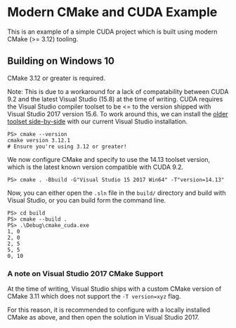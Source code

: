 # Modern CMake and CUDA Example
This is an example of a simple CUDA project which is built using modern CMake (>= 3.12) tooling.

## Building on Windows 10
CMake 3.12 or greater is required.

Note: This is due to a workaround for a lack of compatability between CUDA 9.2 and the latest Visual Studio (15.8) at the time of writing. CUDA requires the Visual Studio compiler toolset to be <= to the version shipped with Visual Studio 2017 version 15.6. To work around this, we can install the [older toolset side-by-side](https://blogs.msdn.microsoft.com/vcblog/2017/11/15/side-by-side-minor-version-msvc-toolsets-in-visual-studio-2017/) with our current Visual Studio installation.

```
PS> cmake --version
cmake version 3.12.1
# Ensure you're using 3.12 or greater!
```

We now configure CMake and specify to use the 14.13 toolset version, which is the latest known version compatible with CUDA 9.2.

```
PS> cmake . -Bbuild -G"Visual Studio 15 2017 Win64" -T"version=14.13"
```

Now, you can either open the `.sln` file in the `build/` directory and build with Visual Studio, or you can build form the command line.

```
PS> cd build
PS> cmake --build .
PS> .\Debug\cmake_cuda.exe
1, 0
2, 0
2, 5
5, 5
0, 10
```

### A note on Visual Studio 2017 CMake Support
At the time of writing, Visual Studio ships with a custom CMake version of CMake 3.11 which does not support the `-T version=xyz` flag.

For this reason, it is recommended to configure with a locally installed CMake as above, and then open the solution in Visual Studio 2017.